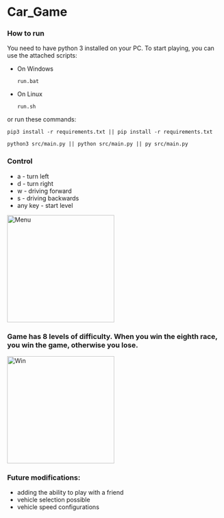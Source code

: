 # Car_Game

### How to run

You need to have python 3 installed on your PC. To start playing, you can use the attached scripts:
<ul>
<li> On Windows
  
`run.bat`
  
</li>
   
<li> On Linux 
  
`run.sh`
  
</li>
    
</ul>

or run these commands:

```
pip3 install -r requirements.txt || pip install -r requirements.txt
```
```
python3 src/main.py || python src/main.py || py src/main.py
```

### Control

* a - turn left
* d - turn right
* w - driving forward
* s - driving backwards
* any key - start level

<img src="https://github.com/mario11-wiet/Car_Game/tree/master/src/assets/photo_menu.png" width=auto height=250px alt="Menu">

### Game has 8 levels of difficulty. When you win the eighth race, you win the game, otherwise you lose.

<img src="https://github.com/mario11-wiet/Car_Game/tree/master/src/assets/photo_win.png" width=auto height=250px alt="Win">

### Future modifications:

* adding the ability to play with a friend
* vehicle selection possible
* vehicle speed configurations
